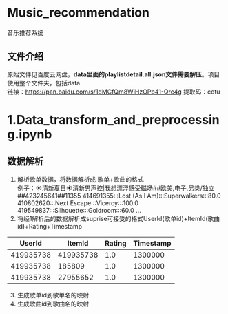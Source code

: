 # Music_recommendation
音乐推荐系统

## 文件介绍
原始文件见百度云网盘，**data里面的playlistdetail.all.json文件需要解压**。项目使用整个文件夹，包括data  
链接：https://pan.baidu.com/s/1dMCfQm8WiHzOPb41-Qrc4g
提取码：cotu 

# 1.Data_transform_and_preprocessing.ipynb
## 数据解析
1. 解析歌单数据，将数据解析成 歌单+歌曲的格式  
例子：☀清新夏日☀清新男声控|我想漂浮感受磁场##欧美,电子,另类/独立##423245641##11355	414691355:::Lost (As I Am):::Superwalkers:::80.0	410802620:::Next Escape:::Viceroy:::100.0	419549837:::Silhouette:::Goldroom:::60.0 ...
2. 将经1解析后的数据解析成suprise可接受的格式UserId(歌单id)+ItemId(歌曲id)+Rating+Timestamp    

|UserId|ItemId|Rating|Timestamp|    
|-----|-----|-----|-----|
|419935738|419935738|1.0|1300000|  
|419935738|185809|1.0|1300000  
|419935738|27955652|1.0|1300000

3. 生成歌单id到歌单名的映射
4. 生成歌曲id到歌曲名的映射
